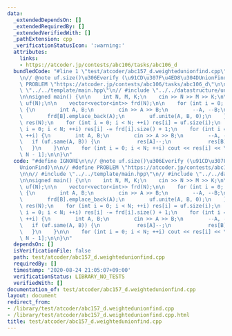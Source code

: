 ```yaml
---
data:
  _extendedDependsOn: []
  _extendedRequiredBy: []
  _extendedVerifiedWith: []
  _pathExtension: cpp
  _verificationStatusIcon: ':warning:'
  attributes:
    links:
    - https://atcoder.jp/contests/abc106/tasks/abc106_d
  bundledCode: "#line 1 \"test/atcoder/abc157_d.weightedunionfind.cpp\"\n#define IGNORE\n\
    \n// @note uf.size()\u306Everify (\u91CD\u307F\u4ED8\u304DUnionFind)\n\n// #define\
    \ PROBLEM \"https://atcoder.jp/contests/abc106/tasks/abc106_d\"\n\n// #include\
    \ \"../../template/main.hpp\"\n// #include \"../../datastructure/unionfind/weightedunionfind.hpp\"\
    \n\nsigned main() {\n\n    int N, M, K;\n    cin >> N >> M >> K;\n\n    WeightedUnionFind<int>\
    \ uf(N);\n\n    vector<vector<int>> frd(N);\n\n    for (int i = 0; i < M; ++i)\
    \ {\n        int A, B;\n        cin >> A >> B;\n        --A, --B;\n        frd[A].emplace_back(B);\n\
    \        frd[B].emplace_back(A);\n        uf.unite(A, B, 0);\n    }\n\n    vector<int>\
    \ res(N);\n    for (int i = 0; i < N; ++i) res[i] = uf.size(i);\n    for (int\
    \ i = 0; i < N; ++i) res[i] -= frd[i].size() + 1;\n    for (int i = 0; i < K;\
    \ ++i) {\n        int A, B;\n        cin >> A >> B;\n        --A, --B;\n     \
    \   if (uf.same(A, B)) {\n            res[A]--;\n            res[B]--;\n     \
    \   }\n    }\n\n    for (int i = 0; i < N; ++i) cout << res[i] << \" \\n\"[i ==\
    \ N - 1];\n\n}\n"
  code: "#define IGNORE\n\n// @note uf.size()\u306Everify (\u91CD\u307F\u4ED8\u304D\
    UnionFind)\n\n// #define PROBLEM \"https://atcoder.jp/contests/abc106/tasks/abc106_d\"\
    \n\n// #include \"../../template/main.hpp\"\n// #include \"../../datastructure/unionfind/weightedunionfind.hpp\"\
    \n\nsigned main() {\n\n    int N, M, K;\n    cin >> N >> M >> K;\n\n    WeightedUnionFind<int>\
    \ uf(N);\n\n    vector<vector<int>> frd(N);\n\n    for (int i = 0; i < M; ++i)\
    \ {\n        int A, B;\n        cin >> A >> B;\n        --A, --B;\n        frd[A].emplace_back(B);\n\
    \        frd[B].emplace_back(A);\n        uf.unite(A, B, 0);\n    }\n\n    vector<int>\
    \ res(N);\n    for (int i = 0; i < N; ++i) res[i] = uf.size(i);\n    for (int\
    \ i = 0; i < N; ++i) res[i] -= frd[i].size() + 1;\n    for (int i = 0; i < K;\
    \ ++i) {\n        int A, B;\n        cin >> A >> B;\n        --A, --B;\n     \
    \   if (uf.same(A, B)) {\n            res[A]--;\n            res[B]--;\n     \
    \   }\n    }\n\n    for (int i = 0; i < N; ++i) cout << res[i] << \" \\n\"[i ==\
    \ N - 1];\n\n}\n"
  dependsOn: []
  isVerificationFile: false
  path: test/atcoder/abc157_d.weightedunionfind.cpp
  requiredBy: []
  timestamp: '2020-08-24 21:05:07+09:00'
  verificationStatus: LIBRARY_NO_TESTS
  verifiedWith: []
documentation_of: test/atcoder/abc157_d.weightedunionfind.cpp
layout: document
redirect_from:
- /library/test/atcoder/abc157_d.weightedunionfind.cpp
- /library/test/atcoder/abc157_d.weightedunionfind.cpp.html
title: test/atcoder/abc157_d.weightedunionfind.cpp
---
```

